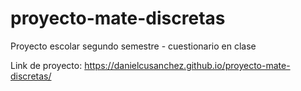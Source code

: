 # proyecto-mate-discretas
Proyecto escolar segundo semestre - cuestionario en clase

Link de proyecto: https://danielcusanchez.github.io/proyecto-mate-discretas/
